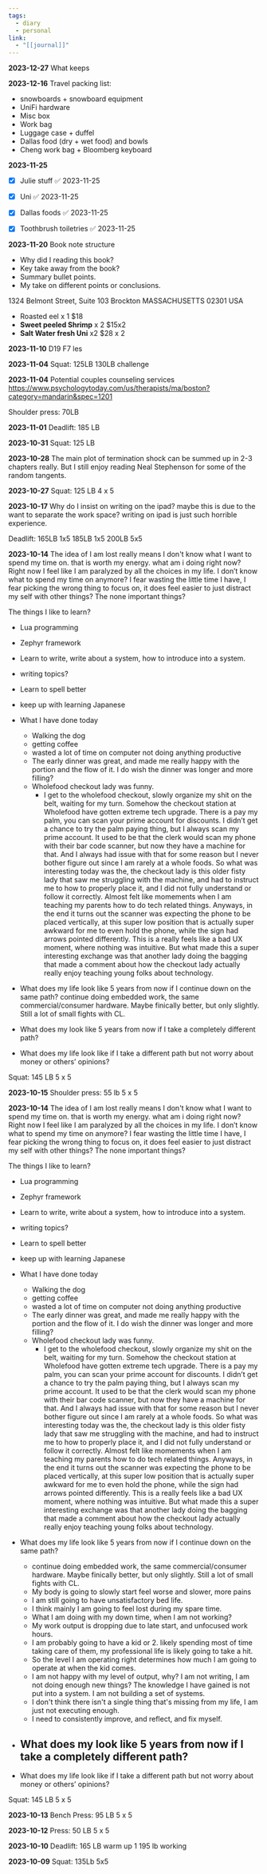 ```yaml
---
tags:
  - diary
  - personal
link:
  - "[[journal]]"
---
```

**2023-12-27**
What keeps 


**2023-12-16**
Travel packing list:
- snowboards + snowboard equipment 
- UniFi hardware 
- Misc box 
- Work bag
- Luggage case + duffel 
- Dallas food (dry + wet food) and bowls 
- Cheng work bag + Bloomberg keyboard 

**2023-11-25**
- [x] Julie stuff ✅ 2023-11-25
- [x] Uni ✅ 2023-11-25
- [x] Dallas foods ✅ 2023-11-25
- [x] Toothbrush toiletries  ✅ 2023-11-25


**2023-11-20**
Book note structure
- Why did I reading this book?
- Key take away from the book?
- Summary bullet points.
- My take on different points or conclusions.


1324 Belmont Street, Suite 103
Brockton MASSACHUSETTS 02301
USA


- Roasted eel x 1 $18
- **Sweet peeled Shrimp** x 2 $15x2
- **Salt Water fresh Uni** x2 $28 x 2

**2023-11-10**
D19 
F7 les

**2023-11-04**
Squat: 125LB
130LB challenge 

**2023-11-04**
Potential couples counseling services 
https://www.psychologytoday.com/us/therapists/ma/boston?category=mandarin&spec=1201

Shoulder press: 70LB

**2023-11-01**
Deadlift: 185 LB

**2023-10-31**
Squat: 125 LB

**2023-10-28**
The main plot of termination shock can be summed up in 2-3 chapters really.
But I still enjoy reading Neal Stephenson for some of the random tangents.

**2023-10-27**
Squat:
125 LB 4 x 5

**2023-10-17**
Why do I insist on writing on the ipad? maybe this is due to the want to separate the work space? writing on ipad is just such horrible experience.

Deadlift: 
165LB 1x5
185LB 1x5
200LB 5x5

**2023-10-14**
The idea of I am lost really means I don't know what I want to spend my time on. that is worth my energy.
what am i doing right now?
Right now I feel like I am paralyzed by all the choices in my life. I don’t know what to spend my time on anymore?
I fear wasting the little time I have, I fear picking the wrong thing to focus on, it does feel easier to just distract my self with other things? The none important things?

The things I like to learn?
- Lua programming
- Zephyr framework
- Learn to write, write about a system, how to introduce into a system.
- writing topics?
- Learn to spell better
- keep up with learning Japanese 

- What I have done today
    - Walking the dog
    - getting coffee
    - wasted a lot of time on computer not doing anything productive
    - The early dinner was great, and made me really happy with the portion and the flow of it. I do wish the dinner was longer and more filling?
    - Wholefood checkout lady was funny.
        - I get to the wholefood checkout, slowly organize my shit on the belt, waiting for my turn. Somehow the checkout station at Wholefood have gotten extreme tech upgrade. There is a pay my palm, you can scan your prime account for discounts. I didn’t get a chance to try the palm paying thing, but I always scan my prime account. It used to be that the clerk would scan my phone with their bar code scanner, but now they have a machine for that. And I always had issue with that for some reason but I never bother figure out since I am rarely at a whole foods. So what was interesting today was the, the checkout lady is this older fisty lady that saw me struggling with the machine, and had to instruct me to how to properly place it, and I did not fully understand or follow it correctly. Almost felt like momements when I am teaching my parents how to do tech related things. Anyways, in the end it turns out the scanner was expecting the phone to be placed vertically, at this super low position that is actually super awkward for me to even hold the phone, while the sign had arrows pointed differently. This is a really  feels like a bad UX moment, where nothing was intuitive. But what made this a super interesting exchange was that another lady doing the bagging that made a comment about how the checkout lady actually really enjoy teaching young folks about technology.
- What does my life look like 5 years from now if I continue down on the same path?
continue doing embedded work, the same commercial/consumer hardware. Maybe finically better, but only slightly. Still a lot of small fights with CL. 

- What does my look like 5 years from now if I take a completely different path?
- What does my life look like if I take a different path but not worry about money or others’ opinions?


Squat: 145 LB
5 x 5

**2023-10-15**
Shoulder press: 55 lb
5 x 5

**2023-10-14**
The idea of I am lost really means I don't know what I want to spend my time on. that is worth my energy.
what am i doing right now?
Right now I feel like I am paralyzed by all the choices in my life. I don’t know what to spend my time on anymore?
I fear wasting the little time I have, I fear picking the wrong thing to focus on, it does feel easier to just distract my self with other things? The none important things?

The things I like to learn?
- Lua programming
- Zephyr framework
- Learn to write, write about a system, how to introduce into a system.
- writing topics?
- Learn to spell better
- keep up with learning Japanese 

- What I have done today
    - Walking the dog
    - getting coffee
    - wasted a lot of time on computer not doing anything productive
    - The early dinner was great, and made me really happy with the portion and the flow of it. I do wish the dinner was longer and more filling?
    - Wholefood checkout lady was funny.
        - I get to the wholefood checkout, slowly organize my shit on the belt, waiting for my turn. Somehow the checkout station at Wholefood have gotten extreme tech upgrade. There is a pay my palm, you can scan your prime account for discounts. I didn’t get a chance to try the palm paying thing, but I always scan my prime account. It used to be that the clerk would scan my phone with their bar code scanner, but now they have a machine for that. And I always had issue with that for some reason but I never bother figure out since I am rarely at a whole foods. So what was interesting today was the, the checkout lady is this older fisty lady that saw me struggling with the machine, and had to instruct me to how to properly place it, and I did not fully understand or follow it correctly. Almost felt like momements when I am teaching my parents how to do tech related things. Anyways, in the end it turns out the scanner was expecting the phone to be placed vertically, at this super low position that is actually super awkward for me to even hold the phone, while the sign had arrows pointed differently. This is a really  feels like a bad UX moment, where nothing was intuitive. But what made this a super interesting exchange was that another lady doing the bagging that made a comment about how the checkout lady actually really enjoy teaching young folks about technology.
- What does my life look like 5 years from now if I continue down on the same path?
    - continue doing embedded work, the same commercial/consumer hardware. Maybe finically better, but only slightly. Still a lot of small fights with CL.
    - My body is going to slowly start feel worse and slower, more pains
    - I am still going to have unsatisfactory bed life.
    - I think mainly I am going to feel lost during my spare time.
    - What I am doing with my down time, when I am not working?
    - My work output is dropping due to late start, and unfocused work hours.
    - I am probably going to have a kid or 2. likely spending most of time taking care of them, my professional life is likely going to take a hit.
    - So the level I am operating right determines how much I am going to operate at when the kid comes.
    - I am not happy with my level of output, why? I am not writing, I am not doing enough new things? The knowledge I have gained is not put into a system. I am not building a set of systems.
    - I don't think there isn't a single thing that's missing from my life, I am just not executing enough.
    - I need to consistently improve, and reflect, and fix myself.

- What does my look like 5 years from now if I take a completely different path?
    - 
    
- What does my life look like if I take a different path but not worry about money or others’ opinions?


Squat: 145 LB
5 x 5

**2023-10-13**
Bench Press: 95 LB
5 x 5

**2023-10-12**
Press: 50 LB
5 x 5

**2023-10-10**
Deadlift:
165 LB warm up
1
195 lb working
 
**2023-10-09**
Squat: 135Lb
5x5